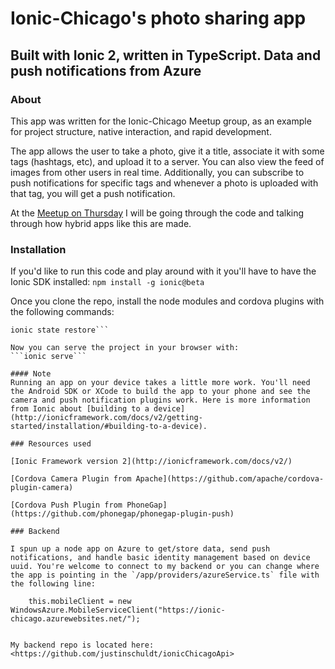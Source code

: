 # Ionic-Chicago's photo sharing app
## Built with Ionic 2, written in TypeScript. Data and push notifications from Azure
### About
This app was written for the Ionic-Chicago Meetup group, as an example for project structure, native interaction, and rapid development. 

The app allows the user to take a photo, give it a title, associate it with some tags (hashtags, etc), and upload it to a server. You can also view the feed of images from other users in real time. Additionally, you can subscribe to push notifications for specific tags and whenever a photo is uploaded with that tag, you will get a push notification.

At the [Meetup on Thursday](http://www.meetup.com/Ionic-Chicago/events/229321860/) I will be going through the code and talking through how hybrid apps like this are made.

### Installation

If you'd like to run this code and play around with it you'll have to have the Ionic SDK installed:
```npm install -g ionic@beta```

Once you clone the repo, install the node modules and cordova plugins with the following commands:
```npm install
ionic state restore```

Now you can serve the project in your browser with:
```ionic serve```

#### Note
Running an app on your device takes a little more work. You'll need the Android SDK or XCode to build the app to your phone and see the camera and push notification plugins work. Here is more information from Ionic about [building to a device](http://ionicframework.com/docs/v2/getting-started/installation/#building-to-a-device).

### Resources used

[Ionic Framework version 2](http://ionicframework.com/docs/v2/)

[Cordova Camera Plugin from Apache](https://github.com/apache/cordova-plugin-camera)

[Cordova Push Plugin from PhoneGap](https://github.com/phonegap/phonegap-plugin-push)

### Backend

I spun up a node app on Azure to get/store data, send push notifications, and handle basic identity management based on device uuid. You're welcome to connect to my backend or you can change where the app is pointing in the `/app/providers/azureService.ts` file with the following line:
```
        this.mobileClient = new WindowsAzure.MobileServiceClient("https://ionic-chicago.azurewebsites.net/");
```

My backend repo is located here: <https://github.com/justinschuldt/ionicChicagoApi>
